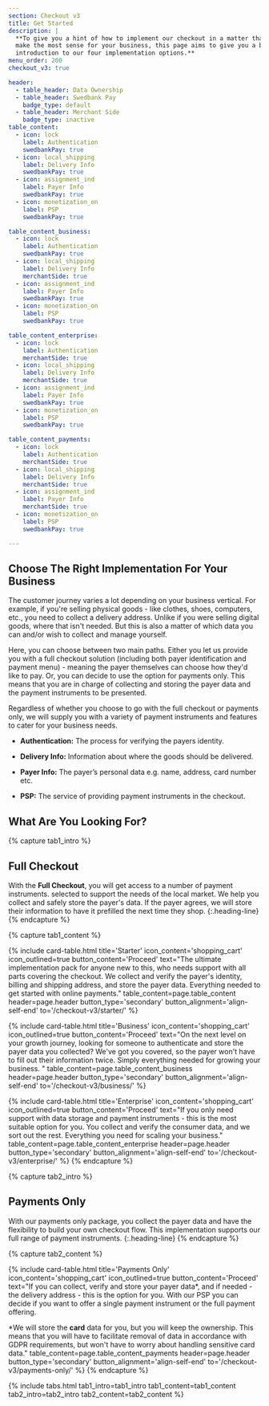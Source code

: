 ```yaml
---
section: Checkout v3
title: Get Started
description: |
  **To give you a hint of how to implement our checkout in a matter that will
  make the most sense for your business, this page aims to give you a brief
  introduction to our four implementation options.**
menu_order: 200
checkout_v3: true

header:
  - table_header: Data Ownership
  - table_header: Swedbank Pay
    badge_type: default
  - table_header: Merchant Side
    badge_type: inactive
table_content:
  - icon: lock
    label: Authentication
    swedbankPay: true
  - icon: local_shipping
    label: Delivery Info
    swedbankPay: true
  - icon: assignment_ind
    label: Payer Info
    swedbankPay: true
  - icon: monetization_on
    label: PSP
    swedbankPay: true

table_content_business:
  - icon: lock
    label: Authentication
    swedbankPay: true
  - icon: local_shipping
    label: Delivery Info
    merchantSide: true
  - icon: assignment_ind
    label: Payer Info
    swedbankPay: true
  - icon: monetization_on
    label: PSP
    swedbankPay: true

table_content_enterprise:
  - icon: lock
    label: Authentication
    merchantSide: true
  - icon: local_shipping
    label: Delivery Info
    merchantSide: true
  - icon: assignment_ind
    label: Payer Info
    swedbankPay: true
  - icon: monetization_on
    label: PSP
    swedbankPay: true

table_content_payments:
  - icon: lock
    label: Authentication
    merchantSide: true
  - icon: local_shipping
    label: Delivery Info
    merchantSide: true
  - icon: assignment_ind
    label: Payer Info
    merchantSide: true
  - icon: monetization_on
    label: PSP
    swedbankPay: true

---
```


## Choose The Right Implementation For Your Business

The customer journey varies a lot depending on your business vertical. For
example, if you're selling physical goods - like clothes, shoes, computers,
etc., you need to collect a delivery address. Unlike if you were selling digital
goods, where that isn't needed. But this is also a matter of which data you can
and/or wish to collect and manage yourself.

Here, you can choose between two main
paths. Either you let us provide you with a full checkout solution (including
both payer identification and payment menu) - meaning the payer themselves can
choose how they'd like to pay. Or, you can decide to use the option for payments
only. This means that you are in charge of collecting and storing the payer
data and the payment instruments to be presented.

Regardless of whether you choose
to go with the full checkout or payments only, we will supply you with a variety
of payment instruments and features to cater for your business needs.

-   **Authentication:** The process for verifying the payers identity.

-   **Delivery Info:** Information about where the goods should be delivered.

-   **Payer Info:** The payer’s personal data e.g. name, address, card number
    etc.

-   **PSP:** The service of providing payment instruments in the checkout.

## What Are You Looking For?

{% capture tab1_intro %}

## Full Checkout

With the **Full Checkout**, you will get access to a number of payment
instruments. selected to support the needs of the local market. We help you
collect and safely store the payer's data. If the payer agrees, we will store
their information to have it prefilled the next time they shop.
{:.heading-line}
{% endcapture %}

{% capture tab1_content %}

{% include card-table.html
  title='Starter'
  icon_content='shopping_cart'
  icon_outlined=true
  button_content='Proceed'
  text="The ultimate implementation pack for anyone new to this, who needs support
  with all parts covering the checkout. We collect and verify the payer's
  identity, billing and shipping address, and store the payer data.
  Everything needed to get started with online payments."
  table_content=page.table_content
  header=page.header
  button_type='secondary'
  button_alignment='align-self-end'
  to='/checkout-v3/starter/'
  %}

{% include card-table.html
  title='Business'
  icon_content='shopping_cart'
  icon_outlined=true
  button_content='Proceed'
  text="On the next level on your growth journey, looking for someone to
  authenticate and store the payer data you collected? We've got you covered, so the
payer won't have to fill out their information twice. Simply
  everything needed for growing your business. "
  table_content=page.table_content_business
  header=page.header
  button_type='secondary'
  button_alignment='align-self-end'
  to='/checkout-v3/business/'
%}

{% include card-table.html
  title='Enterprise'
  icon_content='shopping_cart'
  icon_outlined=true
  button_content='Proceed'
  text="If you only need support with data storage and payment instruments - this is
  the most suitable option for you. You collect and verify the consumer data,
  and we sort out the rest. Everything you need for scaling your business."
  table_content=page.table_content_enterprise header=page.header
  button_type='secondary'
  button_alignment='align-self-end'
  to='/checkout-v3/enterprise/'
%}
{% endcapture %}

{% capture tab2_intro %}

## Payments Only

With our payments only package, you collect the payer data and have the
flexibility to build your own checkout flow. This implementation supports our
full range of payment instruments.
{:.heading-line}
{% endcapture %}

{% capture tab2_content %}

{% include card-table.html
  title='Payments Only'
  icon_content='shopping_cart'
  icon_outlined=true
  button_content='Proceed'
  text="If you can collect, verify and store your payer data*, and if needed -
  the delivery address - this is the option for you. With our PSP you can decide
  if you want to offer a single payment instrument or the full payment offering.

  *We will store the **card** data for you, but you will keep the ownership.
   This means that you will have to facilitate removal of data in accordance
   with GDPR requirements, but won't have to worry about handling sensitive card
   data."
  table_content=page.table_content_payments
  header=page.header
  button_type='secondary'
  button_alignment='align-self-end'
  to='/checkout-v3/payments-only/'
%}
{% endcapture %}

{% include tabs.html
  tab1_intro=tab1_intro
  tab1_content=tab1_content
  tab2_intro=tab2_intro
  tab2_content=tab2_content
  %}
